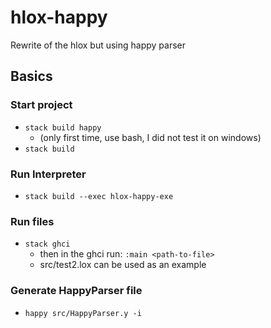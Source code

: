 # hlox-happy

Rewrite of the hlox but using happy parser

## Basics

### Start project
- `stack build happy` 
  - (only first time, use bash, I did not test it on windows)
- `stack build`

### Run Interpreter
- `stack build --exec hlox-happy-exe`

### Run files
- `stack ghci`
  - then in the ghci run: `:main <path-to-file>`
  - src/test2.lox can be used as an example

### Generate HappyParser file
- `happy src/HappyParser.y -i`